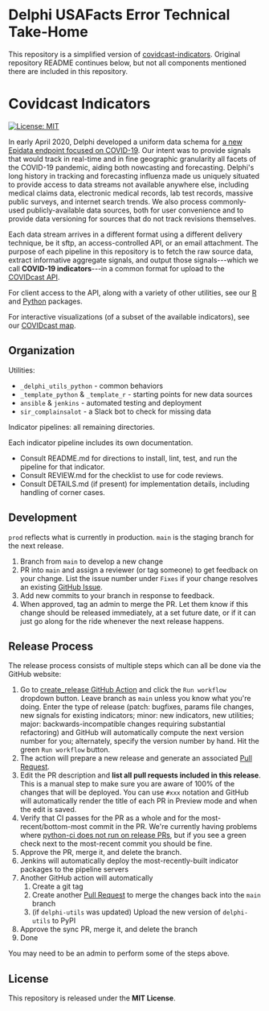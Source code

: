 # Delphi USAFacts Error Technical Take-Home

This repository is a simplified version of [covidcast-indicators](https://github.com/cmu-delphi/covidcast-indicators).
Original repository README continues below, but not all components mentioned there are included in this repository.


# Covidcast Indicators

[![License: MIT][mit-image]][mit-url]

In early April 2020, Delphi developed a uniform data schema for [a new Epidata endpoint focused on COVID-19](https://cmu-delphi.github.io/delphi-epidata/api/covidcast.html). Our intent was to provide signals that would track in real-time and in fine geographic granularity all facets of the COVID-19 pandemic, aiding both nowcasting and forecasting. Delphi's long history in tracking and forecasting influenza made us uniquely situated to provide access to data streams not available anywhere else, including medical claims data, electronic medical records, lab test records, massive public surveys, and internet search trends. We also process commonly-used publicly-available data sources, both for user convenience and to provide data versioning for sources that do not track revisions themselves.

Each data stream arrives in a different format using a different delivery technique, be it sftp, an access-controlled API, or an email attachment. The purpose of each pipeline in this repository is to fetch the raw source data, extract informative aggregate signals, and output those signals---which we call **COVID-19 indicators**---in a common format for upload to the [COVIDcast API](https://cmu-delphi.github.io/delphi-epidata/api/covidcast.html). 

For client access to the API, along with a variety of other utilities, see our [R](https://cmu-delphi.github.io/covidcast/covidcastR/) and [Python](https://cmu-delphi.github.io/covidcast/covidcast-py/html/) packages.

For interactive visualizations (of a subset of the available indicators), see our [COVIDcast map](https://covidcast.cmu.edu).

## Organization

Utilities:
* `_delphi_utils_python` - common behaviors
* `_template_python` & `_template_r` - starting points for new data sources
* `ansible` & `jenkins` - automated testing and deployment
* `sir_complainsalot` - a Slack bot to check for missing data

Indicator pipelines: all remaining directories.

Each indicator pipeline includes its own documentation. 

* Consult README.md for directions to install, lint, test, and run the pipeline for that indicator. 
* Consult REVIEW.md for the checklist to use for code reviews. 
* Consult DETAILS.md (if present) for implementation details, including handling of corner cases.

## Development

`prod` reflects what is currently in production. `main` is the staging branch for the next release.

1. Branch from `main` to develop a new change
2. PR into `main` and assign a reviewer (or tag someone) to get feedback on your change. List the issue number under `Fixes` if your change resolves an existing [GitHub Issue](https://github.com/cmu-delphi/covidcast-indicators/issues).
3. Add new commits to your branch in response to feedback.
4. When approved, tag an admin to merge the PR. Let them know if this change should be released immediately, at a set future date, or if it can just go along for the ride whenever the next release happens.

## Release Process

The release process consists of multiple steps which can all be done via the GitHub website:

1. Go to [create_release GitHub Action](https://github.com/cmu-delphi/covidcast-indicators/actions/workflows/create-release.yml) and click the `Run workflow` dropdown button. Leave branch as `main` unless you know what you're doing. Enter the type of release (patch: bugfixes, params file changes, new signals for existing indicators; minor: new indicators, new utilities; major: backwards-incompatible changes requiring substantial refactoring) and GitHub will automatically compute the next version number for you; alternately, specify the version number by hand. Hit the green `Run workflow` button.
2. The action will prepare a new release and generate an associated [Pull Request](https://github.com/cmu-delphi/covidcast-indicators/pulls).
3. Edit the PR description and **list all pull requests included in this release**. This is a manual step to make sure you are aware of 100% of the changes that will be deployed. You can use `#xxx` notation and GitHub will automatically render the title of each PR in Preview mode and when the edit is saved.
4. Verify that CI passes for the PR as a whole and for the most-recent/bottom-most commit in the PR. We're currently having problems where [python-ci does not run on release PRs](https://github.com/cmu-delphi/covidcast-indicators/issues/1310), but if you see a green check next to the most-recent commit you should be fine.
5. Approve the PR, merge it, and delete the branch.
6. Jenkins will automatically deploy the most-recently-built indicator packages to the pipeline servers
7. Another GitHub action will automatically
   1. Create a git tag
   2. Create another [Pull Request](https://github.com/cmu-delphi/covidcast-indicators/pulls) to merge the changes back into the `main` branch
   3. (if `delphi-utils` was updated) Upload the new version of `delphi-utils` to PyPI
8. Approve the sync PR, merge it, and delete the branch
9. Done

You may need to be an admin to perform some of the steps above.

## License

This repository is released under the **MIT License**.

[mit-image]: https://img.shields.io/badge/License-MIT-yellow.svg
[mit-url]: https://opensource.org/licenses/MIT
